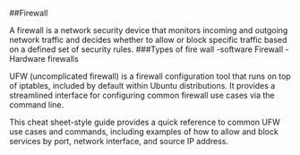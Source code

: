 ##Firewall

A firewall is a network security device that monitors incoming and outgoing network traffic
and decides whether to allow or block specific traffic based on a defined set of security rules.
###Types of fire wall
-software Firewall
-Hardware firewalls

UFW (uncomplicated firewall) is a firewall configuration tool that runs on top of iptables, included by default within Ubuntu distributions.
It provides a streamlined interface for configuring common firewall use cases via the command line.

This cheat sheet-style guide provides a quick reference to common UFW use cases and commands, including examples of how to allow and block services by port,
network interface, and source IP address.